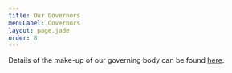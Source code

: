 ```yaml
---
title: Our Governors
menuLabel: Governors
layout: page.jade
order: 8
---
```

Details of the make-up of our governing body can be found [here][1].

[1]: https://drive.google.com/file/d/0B0102cki14zKNzBhaWo4dDdzV1U/view?usp=sharing